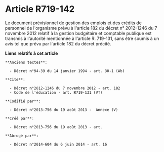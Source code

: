 # Article R719-142

Le document prévisionnel de gestion des emplois et des crédits de personnel de l'organisme prévu à l'article 182 du décret n°
2012-1246 du 7 novembre 2012 relatif à la gestion budgétaire et comptable publique est transmis à l'autorité mentionnée à
l'article R. 719-131, sans être soumis à un avis tel que prévu par l'article 182 du décret précité.

**Liens relatifs à cet article**

	**Anciens textes**:

	  - Décret n°94-39 du 14 janvier 1994 - art. 30-1 (Ab)

	**Cite**:

	  - Décret n°2012-1246 du 7 novembre 2012 - art. 182
	  - Code de l'éducation - art. R719-131 (VT)

	**Codifié par**:

	  - Décret n°2013-756 du 19 août 2013 -  Annexe (V)

	**Créé par**:

	  - Décret n°2013-756 du 19 août 2013 - art.

	**Abrogé par**:

	  - Décret n°2014-604 du 6 juin 2014 - art. 16

